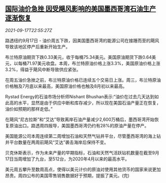 <!--1631919662000-->
[国际油价急挫 因受飓风影响的美国墨西哥湾石油生产逐渐恢复](https://cn.reuters.com/article/global-oil-drv-market-0918-idCNKBS2GD28X)
------

<div><i>2021-09-17T22:55:27Z</i></div><p>路透纽约9月17日 - 油价周五下跌，因美国墨西哥湾的能源公司在接踵而至的飓风导致该地区停产后重新开始生产。</p><p>布兰特原油期货下跌0.33美元，收于每桶75.34美元。美国原油期货下跌0.64美元，以每桶71.97美元收盘。本周，布兰特原油价格上涨3.3%，美国原油价格上涨3.2%，得益于飓风中断导致供应紧张。</p><p>在周五油价急挫之前，布兰特原油价格已连续五个交易日上涨。周三，布兰特原油价格触及7月底以来最高，美国原油价格也触及8月初以来最高。</p><p>Rystad Energy的石油市场分析师Nishant Bhushan表示:“油价在过去几天达到如此高的水平，显然是由于供应中断和库存减少，所以现在美国石油产量正在恢复，油价如预期的那样走低。”</p><p>在飓风“尼古拉斯”和“艾达”导致离岸石油产量减少2,600万桶后，墨西哥湾开始恢复原油出口。路透周四报导，美国墨西哥湾仍约有28%的原油产量在停产。</p><p>美国能源公司本周连续第二周增加石油和天然气钻井平台，尽管墨西哥湾的海上钻井平台数量在两周前飓风“艾达”袭击海岸后保持不变。</p><p>贝克休斯表示，作为未来产量的早期指标，石油和天然气活跃钻机数量在截至9月17日当周增加了九台，至512台，为2020年4月以来的最高水平。</p><p>美元周五攀升至数周高点，使得以美元计价的原油对使用其他货币的国家来说更加昂贵。周四公布的美国零售销售数据好于预期，提振了美元。(完)</p>
